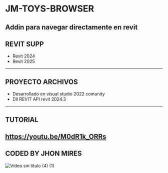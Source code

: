 # JM-TOYS-BROWSER
Addin para navegar directamente en revit
---------------------------------
## REVIT SUPP
- Revit 2024
- Revit 2025
---------------------------------
## PROYECTO ARCHIVOS
- Desarrollado en visual studio 2022 comunity
- Dll  REVIT API revit 2024.3
---------------------------------
## TUTORIAL
https://youtu.be/M0dR1k_ORRs
---------------------------------
## CODED BY JHON MIRES
![Vídeo sin título (4) (1)](https://github.com/user-attachments/assets/a73b751f-991b-414c-977e-480d15451e5c)
